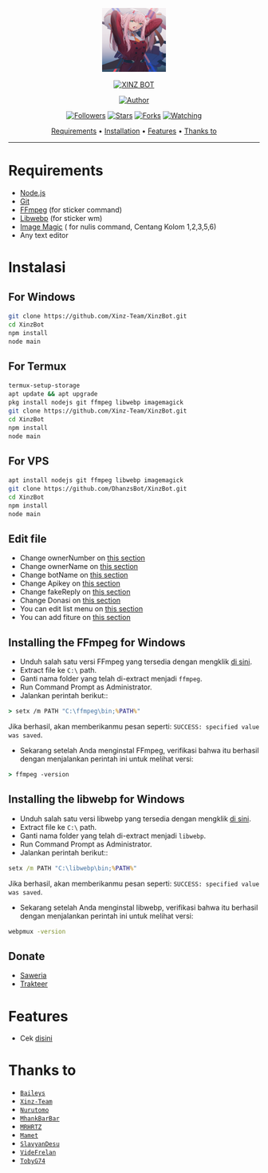 <p align="center">
<img src="https://raw.githubusercontent.com/Xinz-Team/XinzBot/main/media/Itsuki.jpg" alt="XINZ BOT" width="128" height="128"/>
</p>
<p align="center">
<a href="#"><img title="XINZ BOT" src="https://img.shields.io/badge/XINZ BOT-green?colorA=%23ff0000&colorB=%23017e40&style=for-the-badge"></a>
</p>
<p align="center">
<a href="https://github.com/zennn08"><img title="Author" src="https://img.shields.io/badge/Author-zennn08-red.svg?style=for-the-badge&logo=github"></a>
</p>
<p align="center">
<a href="https://github.com/zennn08/followers"><img title="Followers" src="https://img.shields.io/github/followers/zennn08?color=blue&style=flat-square"></a>
<a href="https://github.com/zennn08/megumikato2/stargazers/"><img title="Stars" src="https://img.shields.io/github/stars/Xinz-Team/XinzBot?color=red&style=flat-square"></a>
<a href="https://github.com/zennn08/megumikato2/network/members"><img title="Forks" src="https://img.shields.io/github/forks/Xinz-Team/XinzBot?color=red&style=flat-square"></a>
<a href="https://github.com/zennn08/megumikato2/watchers"><img title="Watching" src="https://img.shields.io/github/watchers/Xinz-Team/XinzBot?label=Watchers&color=blue&style=flat-square"></a>
</p>

<p align="center">
  <a href="https://github.com/Xinz-Team/XinzBot#requirements">Requirements</a> •
  <a href="https://github.com/Xinz-Team/XinzBot#instalasi">Installation</a> •
  <a href="https://github.com/Xinz-Team/XinzBot#features">Features</a> •
  <a href="https://github.com/Xinz-Team/XinzBot#thanks-to">Thanks to</a>
</p>
</div>


---



# Requirements
* [Node.js](https://nodejs.org/en/)
* [Git](https://git-scm.com/downloads)
* [FFmpeg](https://github.com/BtbN/FFmpeg-Builds/releases/download/autobuild-2020-12-08-13-03/ffmpeg-n4.3.1-26-gca55240b8c-win64-gpl-4.3.zip) (for sticker command)
* [Libwebp](https://developers.google.com/speed/webp/download) (for sticker wm)
* [Image Magic](https://imagemagick.org/script/download.php) ( for nulis command, Centang Kolom 1,2,3,5,6)
* Any text editor

# Instalasi
## For Windows
```bash
git clone https://github.com/Xinz-Team/XinzBot.git
cd XinzBot
npm install
node main
```
## For Termux
```bash
termux-setup-storage
apt update && apt upgrade
pkg install nodejs git ffmpeg libwebp imagemagick
git clone https://github.com/Xinz-Team/XinzBot.git
cd XinzBot
npm install
node main
```

## For VPS
```bash
apt install nodejs git ffmpeg libwebp imagemagick
git clone https://github.com/DhanzsBot/XinzBot.git
cd XinzBot
npm install
node main
```

## Edit file
- Change ownerNumber on [this section](https://github.com/Xinz-Team/XinzBot/blob/8d32fc24d9252517e995d19046fe06ca4b983055/config.json#L2)
- Change ownerName on [this section](https://github.com/Xinz-Team/XinzBot/blob/8d32fc24d9252517e995d19046fe06ca4b983055/config.json#L3)
- Change botName on [this section](https://github.com/Xinz-Team/XinzBot/blob/8d32fc24d9252517e995d19046fe06ca4b983055/config.json#L6)
- Change Apikey on [this section](https://github.com/Xinz-Team/XinzBot/blob/8d32fc24d9252517e995d19046fe06ca4b983055/config.json#L8)
- Change fakeReply on [this section](https://github.com/Xinz-Team/XinzBot/blob/8d32fc24d9252517e995d19046fe06ca4b983055/config.json#L9)
- Change Donasi on [this section](https://github.com/Xinz-Team/XinzBot/blob/8d32fc24d9252517e995d19046fe06ca4b983055/config.json#L12)
- You can edit list menu on [this section](https://github.com/Xinz-Team/XinzBot/blob/8d32fc24d9252517e995d19046fe06ca4b983055/message/help.js#L147)
- You can add fiture on [this section](https://github.com/Xinz-Team/XinzBot/blob/main/message/xinz.js)


## Installing the FFmpeg for Windows
* Unduh salah satu versi FFmpeg yang tersedia dengan mengklik [di sini](https://www.gyan.dev/ffmpeg/builds/).
* Extract file ke `C:\` path.
* Ganti nama folder yang telah di-extract menjadi `ffmpeg`.
* Run Command Prompt as Administrator.
* Jalankan perintah berikut::
```cmd
> setx /m PATH "C:\ffmpeg\bin;%PATH%"
```
Jika berhasil, akan memberikanmu pesan seperti: `SUCCESS: specified value was saved`.
* Sekarang setelah Anda menginstal FFmpeg, verifikasi bahwa itu berhasil dengan menjalankan perintah ini untuk melihat versi:
```cmd
> ffmpeg -version
```


## Installing the libwebp for Windows
* Unduh salah satu versi libwebp yang tersedia dengan mengklik [di sini](https://developers.google.com/speed/webp/download).
* Extract file ke `C:\` path.
* Ganti nama folder yang telah di-extract menjadi `libwebp`.
* Run Command Prompt as Administrator.
* Jalankan perintah berikut::
```cmd
setx /m PATH "C:\libwebp\bin;%PATH%"
```
Jika berhasil, akan memberikanmu pesan seperti: `SUCCESS: specified value was saved`.
* Sekarang setelah Anda menginstal libwebp, verifikasi bahwa itu berhasil dengan menjalankan perintah ini untuk melihat versi:
```cmd
webpmux -version
```

## Donate
- [Saweria](https://saweria.co/aqulzz)
- [Trakteer](https://trakteer.id/aqulzz)

# Features
- Cek [disini](https://github.com/Xinz-Team/XinzBot/blob/main/message/help.js)

# Thanks to
* [`Baileys`](https://github.com/adiwajshing/Baileys)
* [`Xinz-Team`](https://github.com/Xinz-Team)
* [`Nurutomo`](https://github.com/Nurutomo)
* [`MhankBarBar`](https://github.com/MhankBarBar)
* [`MRHRTZ`](https://github.com/MRHRTZ)
* [`Mamet`](https://github.com/mamet8/)
* [`SlavyanDesu`](https://github.com/SlavyanDesu)
* [`VideFrelan`](https://github.com/VideFrelan)
* [`TobyG74`](https://github.com/TobyG74)
